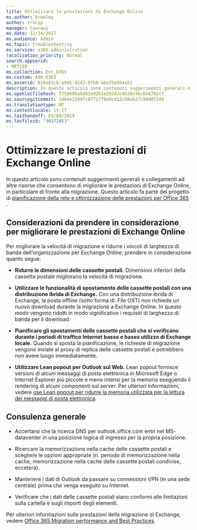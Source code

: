 ```yaml
---
title: Ottimizzare le prestazioni di Exchange Online
ms.author: krowley
author: tracyp
manager: laurawi
ms.date: 12/14/2017
ms.audience: Admin
ms.topic: troubleshooting
ms.service: o365-administration
localization_priority: Normal
search.appverid:
- MET150
ms.collection: Ent_O365
ms.custom: Adm_O365
ms.assetid: 026e83cb-a945-4543-97b0-a8af6e80ac61
description: In questo articolo sono contenuti suggerimenti generali e collegamenti ad altre risorse che indicano come migliorare le prestazioni di Exchange Online.
ms.openlocfilehash: f75869ba6d83a92b1e19743c8b38c4bcbb6762cf
ms.sourcegitcommit: 1d84e2289fc87717f8a9cd12c68ab27c84405348
ms.translationtype: MT
ms.contentlocale: it-IT
ms.lasthandoff: 03/04/2019
ms.locfileid: "30372853"
---
```

# <a name="tune-exchange-online-performance"></a>Ottimizzare le prestazioni di Exchange Online

In questo articolo sono contenuti suggerimenti generali e collegamenti ad altre risorse che consentono di migliorare le prestazioni di Exchange Online, in particolare di fronte alla migrazione. Questo articolo fa parte del progetto di [pianificazione della rete e ottimizzazione delle prestazioni per Office 365](https://aka.ms/tune) .
   
## <a name="things-to-consider-in-order-to-improve-exchange-online-performance"></a>Considerazioni da prendere in considerazione per migliorare le prestazioni di Exchange Online

Per migliorare la velocità di migrazione e ridurre i vincoli di larghezza di banda dell'organizzazione per Exchange Online, prendere in considerazione quanto segue:
  
- **Ridurre le dimensioni delle cassette postali.** Dimensioni inferiori della cassetta postale migliorano la velocità di migrazione. 
    
- **Utilizzare le funzionalità di spostamento delle cassette postali con una distribuzione ibrida di Exchange.** Con una distribuzione ibrida di Exchange, la posta offline (sotto forma di. File OST) non richiede un nuovo download durante la migrazione a Exchange Online. In questo modo vengono ridotti in modo significativo i requisiti di larghezza di banda per il download. 
    
- **Pianificare gli spostamenti delle cassette postali che si verificano durante i periodi di traffico Internet basso e basso utilizzo di Exchange locale.** Quando si sposta la pianificazione, le richieste di migrazione vengono inviate al proxy di replica delle cassette postali e potrebbero non avere luogo immediatamente. 
    
- **Utilizzare Lean popout per Outlook sul Web.** Lean popout fornisce versioni di alcuni messaggi di posta elettronica in Microsoft Edge o Internet Explorer più piccole e meno intensi per la memoria eseguendo il rendering di alcuni componenti sul server. Per ulteriori informazioni, vedere [use Lean popout per ridurre la memoria utilizzata per la lettura dei messaggi di posta elettronica](https://support.office.com/article/a6d6ba01-2562-4c3d-a8f1-78748dd506cf).


## <a name="general-advice"></a>Consulenza generale

- Accertarsi che la ricerca DNS per outlook.office.com entri nel MS-datacenter in una posizione logica di ingresso per la propria posizione.

- Ricercare la memorizzazione nella cache delle cassette postali e scegliere le opzioni appropriate (ri. periodo di memorizzazione nella cache, memorizzazione nella cache delle cassette postali condivise, eccetera).

- Mantenere i dati di Outlook da passare su connessioni VPN (in una sede centrale) prima che venga eseguito su Internet.

- Verificare che i dati delle cassette postali siano conformi alle limitazioni sulla cartella e sugli importi degli elementi.
    
Per ulteriori informazioni sulle prestazioni della migrazione di Exchange, vedere [Office 365 Migration performance and Best Practices](https://support.office.com/article/d9acb371-fd6c-4c14-aa8e-db5cbe39aa57).
  

